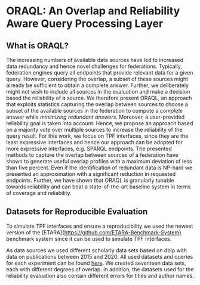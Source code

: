 # ORAQL: An Overlap and Reliability Aware Query Processing Layer

## What is ORAQL?
The increasing numbers of available data sources have led to increased data redundancy and hence novel challenges for federations. Typically, federation engines query all endpoints that provide relevant data for a given query. However, considering the overlap, a subset of these sources might already be sufficient to obtain a complete answer. Further, we deliberately might not wish to include all sources in the evaluation and make a decision based the reliability of a source. We therefore present ORAQL, an approach that exploits statistics capturing the overlap between sources to choose a subset of the available sources in the federation to compute a _complete_ answer while _minimizing redundant answers_. Moreover, a user-provided reliability goal is taken into account. Hence, we propose an approach based on a majority vote over multiple sources to increase the reliability of the query result. For this work, we focus on TPF interfaces, since they are the least expressive interfaces and hence our approach can be adopted for more expressive interfaces, e.g. SPARQL endpoints. The presented methods to capture the overlap between sources of a federation have shown to generate useful overlap profiles with a maximum deviation of less than five percent. Even if the identification of redundant data is NP-hard we presented an approximation with a significant reduction in requested endpoints. Further, we have shown that ORAQL is granularly tunable towards reliability and can beat a state-of-the-art baseline system in terms of coverage and reliability.

## Datasets for Reproducible Evaluation
To simulate TPF interfaces and ensure a reproducibility we used the newest version of the [ETARA]{https://github.com/ETARA-Benchmark-System} benchmark system since it can be used to simulate TPF interfaces. 

As data sources we used different scholarly data sets based on dblp with data on publications between 2015 and 2020. All used datasets and queries for each experiment can be found [here](https://shorturl.at/fN067). We created seventeen data sets, each with different degrees of overlap. In addition, the datasets used for the reliability evaluation also contain different errors for titles and author names.
